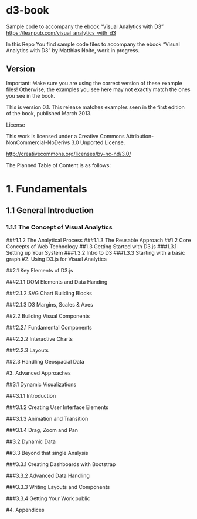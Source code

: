 # d3-book
Sample code to accompany the ebook “Visual Analytics with D3” https://leanpub.com/visual_analytics_with_d3

In this Repo You find sample code files to accompany the ebook “Visual Analytics with D3” by Matthias Nolte, work in progress.

## Version

Important: Make sure you are using the correct version of these example files! Otherwise, the examples you see here may not exactly match the ones you see in the book.

This is version 0.1. This release matches examples seen in the first edition of the book, published March 2013.

License

This work is licensed under a Creative Commons Attribution-NonCommercial-NoDerivs 3.0 Unported License.

http://creativecommons.org/licenses/by-nc-nd/3.0/

The Planned Table of Content is as follows:


# 1. Fundamentals
## 1.1 General Introduction
### 1.1.1 The Concept of Visual Analytics
###1.1.2 The Analytical Process
###1.1.3 The Reusable Approach
##1.2 Core Concepts of Web Technology
##1.3 Getting Started with D3.js
###1.3.1 Setting up Your System
###1.3.2 Intro to D3
###1.3.3 Starting with a basic graph
#2. Using D3.js for Visual Analytics

##2.1 Key Elements of D3.js

###2.1.1 DOM Elements and Data Handing

###2.1.2 SVG Chart Building Blocks

###2.1.3 D3 Margins, Scales & Axes

##2.2 Building Visual Components

###2.2.1 Fundamental Components

###2.2.2 Interactive Charts

###2.2.3 Layouts

##2.3 Handling Geospacial Data

#3. Advanced Approaches

##3.1 Dynamic Visualizations

###3.1.1 Introduction

###3.1.2 Creating User Interface Elements

###3.1.3 Animation and Transition

###3.1.4 Drag, Zoom and Pan

##3.2 Dynamic Data

##3.3 Beyond that single Analysis

###3.3.1 Creating Dashboards with Bootstrap

###3.3.2 Advanced Data Handling

###3.3.3 Writing Layouts and Components

###3.3.4 Getting Your Work public

#4. Appendices

